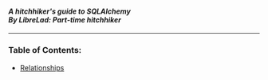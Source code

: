 #### *A hitchhiker's guide to SQLAlchemy <br> By LibreLad: Part-time hitchhiker* <br>
---
### Table of Contents:
* [Relationships](https://github.com/librelad/SQLAlchemy/tree/master/relationships)
